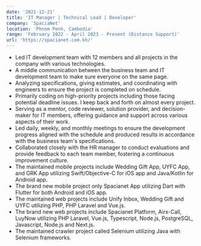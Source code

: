 ```yaml
---
date: '2021-12-21'
title: 'IT Manager | Technical Lead | Developer'
company: 'SpaciaNet'
location: 'Phnom Penh, Cambodia'
range: 'February 2022 - April 2023 - Present (Distance Support)'
url: 'https://spacianet.com.kh/'
---
```


- Led IT development team with 12 members and all projects in the company with various technologies. 
- A middle communication between the business team and IT development team to make sure everyone on the same page.
- Analyzing specifications, giving estimates, and coordinating with engineers to ensure the project is completed on schedule.
- Primarily coding on high-priority projects including those facing potential deadline issues.  I keep back and forth on almost every project.
- Serving as a mentor, code reviewer, solution provider, and decision-maker for IT members, offering guidance and support across various aspects of their work.
- Led daily, weekly, and monthly meetings to ensure the development progress aligned with the schedule and produced results in accordance with the business team's specifications.
- Collaborated closely with the HR manager to conduct evaluations and provide feedback to each team member, fostering a continuous improvement culture.
- The maintained mobile projects include Wedding Gift App, UYFC App, and GRK App utilizing Swift/Objective-C for iOS app and Java/Kotlin for Android app.
- The brand new mobile project only Spacianet App utilizing Dart with Flutter for both Android and iOS app.
- The maintained web projects include Unify Inbox, Wedding Gift and UYFC utilizing PHP, PHP Laravel and Vue.js.
- The brand new web projects include Spacianet Platform, Airx-Call, LuyNow utilizing PHP Laravel, Vue.js, Typescript, Node.js, PostgreSQL, Javascript, Node.js and Next.js.
- The maintained crawler project called Selenium utilizing Java with Selenium frameworks.
